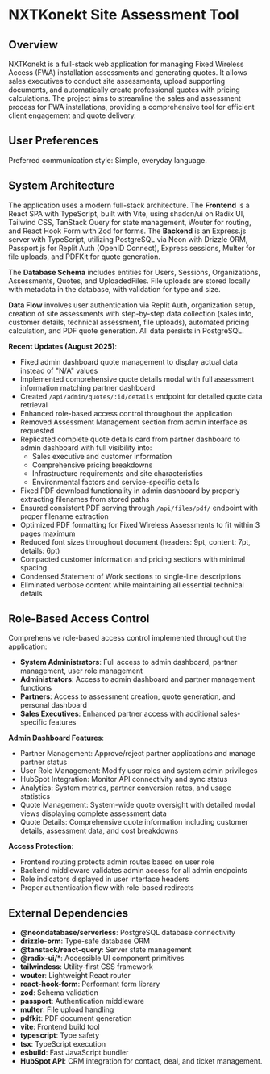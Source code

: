 # NXTKonekt Site Assessment Tool

## Overview
NXTKonekt is a full-stack web application for managing Fixed Wireless Access (FWA) installation assessments and generating quotes. It allows sales executives to conduct site assessments, upload supporting documents, and automatically create professional quotes with pricing calculations. The project aims to streamline the sales and assessment process for FWA installations, providing a comprehensive tool for efficient client engagement and quote delivery.

## User Preferences
Preferred communication style: Simple, everyday language.

## System Architecture
The application uses a modern full-stack architecture. The **Frontend** is a React SPA with TypeScript, built with Vite, using shadcn/ui on Radix UI, Tailwind CSS, TanStack Query for state management, Wouter for routing, and React Hook Form with Zod for forms. The **Backend** is an Express.js server with TypeScript, utilizing PostgreSQL via Neon with Drizzle ORM, Passport.js for Replit Auth (OpenID Connect), Express sessions, Multer for file uploads, and PDFKit for quote generation.

The **Database Schema** includes entities for Users, Sessions, Organizations, Assessments, Quotes, and UploadedFiles. File uploads are stored locally with metadata in the database, with validation for type and size.

**Data Flow** involves user authentication via Replit Auth, organization setup, creation of site assessments with step-by-step data collection (sales info, customer details, technical assessment, file uploads), automated pricing calculation, and PDF quote generation. All data persists in PostgreSQL.

**Recent Updates (August 2025)**:
- Fixed admin dashboard quote management to display actual data instead of "N/A" values
- Implemented comprehensive quote details modal with full assessment information matching partner dashboard
- Created `/api/admin/quotes/:id/details` endpoint for detailed quote data retrieval
- Enhanced role-based access control throughout the application
- Removed Assessment Management section from admin interface as requested
- Replicated complete quote details card from partner dashboard to admin dashboard with full visibility into:
  - Sales executive and customer information
  - Comprehensive pricing breakdowns
  - Infrastructure requirements and site characteristics
  - Environmental factors and service-specific details
- Fixed PDF download functionality in admin dashboard by properly extracting filenames from stored paths
- Ensured consistent PDF serving through `/api/files/pdf/` endpoint with proper filename extraction
- Optimized PDF formatting for Fixed Wireless Assessments to fit within 3 pages maximum
- Reduced font sizes throughout document (headers: 9pt, content: 7pt, details: 6pt)
- Compacted customer information and pricing sections with minimal spacing
- Condensed Statement of Work sections to single-line descriptions
- Eliminated verbose content while maintaining all essential technical details

## Role-Based Access Control
Comprehensive role-based access control implemented throughout the application:

- **System Administrators**: Full access to admin dashboard, partner management, user role management
- **Administrators**: Access to admin dashboard and partner management functions  
- **Partners**: Access to assessment creation, quote generation, and personal dashboard
- **Sales Executives**: Enhanced partner access with additional sales-specific features

**Admin Dashboard Features**:
- Partner Management: Approve/reject partner applications and manage partner status
- User Role Management: Modify user roles and system admin privileges
- HubSpot Integration: Monitor API connectivity and sync status
- Analytics: System metrics, partner conversion rates, and usage statistics
- Quote Management: System-wide quote oversight with detailed modal views displaying complete assessment data
- Quote Details: Comprehensive quote information including customer details, assessment data, and cost breakdowns

**Access Protection**:
- Frontend routing protects admin routes based on user role
- Backend middleware validates admin access for all admin endpoints
- Role indicators displayed in user interface headers
- Proper authentication flow with role-based redirects

## External Dependencies
- **@neondatabase/serverless**: PostgreSQL database connectivity
- **drizzle-orm**: Type-safe database ORM
- **@tanstack/react-query**: Server state management
- **@radix-ui/***: Accessible UI component primitives
- **tailwindcss**: Utility-first CSS framework
- **wouter**: Lightweight React router
- **react-hook-form**: Performant form library
- **zod**: Schema validation
- **passport**: Authentication middleware
- **multer**: File upload handling
- **pdfkit**: PDF document generation
- **vite**: Frontend build tool
- **typescript**: Type safety
- **tsx**: TypeScript execution
- **esbuild**: Fast JavaScript bundler
- **HubSpot API**: CRM integration for contact, deal, and ticket management.